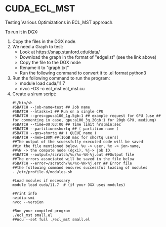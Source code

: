 # CUDA_ECL_MST
Testing Various Optimizations in ECL_MST approach.


To run it in DGX:

1. Copy the files in the DGX node.
2. We need a Graph to test:
    - Look at https://snap.stanford.edu/data/
    - Download the graph in the format of "edgelist" (see the link above)
    - Copy the file to the DGX node
    - Rename it to "graph.txt"
    - Run the following command to convert it to .el format
    python3 
3. Run the following command to run the program:
    - module load cuda/11.7
    - nvcc -O3 -o ecl_mst ecl_mst.cu
4. Create a slrum script:
    ```
    #!/bin/sh
    #SBATCH --job-name=test ## Job name
    #SBATCH --ntasks=1 ## Run on a single CPU
    #SBATCH --gres=gpu:a100_1g.5gb:1 ## example request for GPU (use ## for commenting in case, gpu:a100_3g.20gb:1 for 20gb GPU, mediumq)
    #SBATCH --time=00:03:00 ## Time limit hrs:min:sec
    #SBATCH --partition=shortq ## ( partition name )
    #SBATCH --qos=shortq ## ( QUEUE name )
    #SBATCH --mem=100M ##(16GB max for shortq users)
    ##The output of the scuessfully executed code will be saved
    ##in the file mentioned below. %u -> user, %x -> jon-name,
    ##%N -> the compute node (dgx1), %j-> job ID.
    #SBATCH --output=/scratch/%u/%x-%N-%j.out ##Output file
    ##The errors associated will be saved in the file below
    #SBATCH --error=/scratch/%u/%x-%N-%j.err ## Error file
    ##the following command ensures successful loading of modules
    . /etc/profile.d/modules.sh

    #Load modules if necessary
    module load cuda/11.7  # (if your DGX uses modules)

    #Print info
    nvidia-smi
    nvcc --version

    #Run your compiled program
    ./ecl_mst small.el
    ##ncu --set full ./ecl_mst small.el
    ```